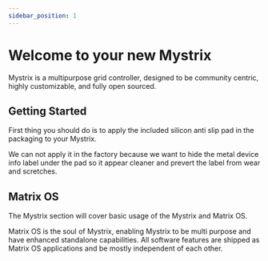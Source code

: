```yaml
---
sidebar_position: 1
---
```


# Welcome to your new Mystrix

Mystrix is a multipurpose grid controller, designed to be community centric, highly customizable, and fully open sourced. 

## Getting Started

First thing you should do is to apply the included silicon anti slip pad in the packaging to your Mystrix.

We can not apply it in the factory because we want to hide the metal device info label under the pad so it appear cleaner and prevert the label from wear and scretches.

## Matrix OS

The Mystrix section will cover basic usage of the Mystrix and Matrix OS.

Matrix OS is the soul of Mystrix, enabling Mystrix to be multi purpose and have enhanced standalone capabilities. All software features are shipped as Matrix OS applications and be mostly independent of each other. 


